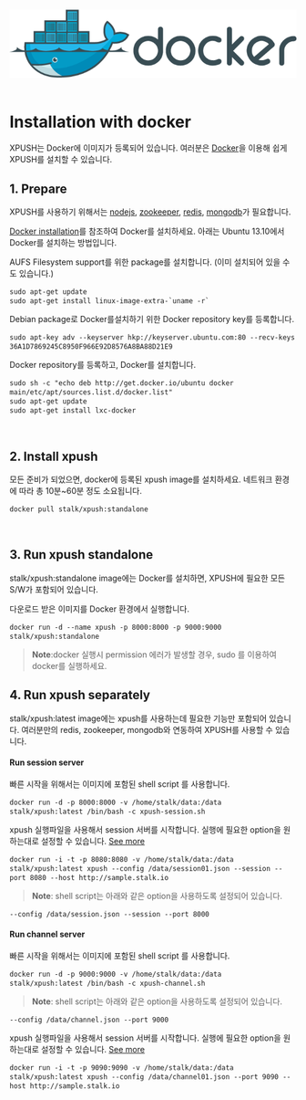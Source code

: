 
<br /><center><img src="/doc/installation/resource/docker_logo.png"></center><br />


Installation with docker
===

XPUSH는 Docker에 이미지가 등록되어 있습니다. 여러분은 [Docker](https://www.docker.com/)을 이용해 쉽게 XPUSH를 설치할 수 있습니다.
<a name="prepare"></a>
<br />

## 1. Prepare

XPUSH를 사용하기 위해서는 [nodejs](http://nodejs.org/), [zookeeper](http://zookeeper.apache.org/), [redis](http://redis.io/), [mongodb](http://www.mongodb.org/)가 필요합니다.

[Docker installation](https://docs.docker.com/installation/#installation)를 참조하여 Docker를 설치하세요. 아래는 Ubuntu 13.10에서 Docker를 설치하는 방법입니다.

AUFS Filesystem support를 위한 package를 설치합니다. (이미 설치되어 있을 수도 있습니다.)

	sudo apt-get update
	sudo apt-get install linux-image-extra-`uname -r`

Debian package로 Docker를설치하기 위한 Docker repository key를 등록합니다.

	sudo apt-key adv --keyserver hkp://keyserver.ubuntu.com:80 --recv-keys 36A1D7869245C8950F966E92D8576A8BA88D21E9

Docker repository를 등록하고, Docker를 설치합니다.

	sudo sh -c "echo deb http://get.docker.io/ubuntu docker main/etc/apt/sources.list.d/docker.list"
	sudo apt-get update
	sudo apt-get install lxc-docker

<a name="install"></a>
<br />

## 2. Install xpush

모든 준비가 되었으면, docker에 등록된 xpush image를 설치하세요. 네트워크 환경에 따라 총 10분~60분 정도 소요됩니다.

	docker pull stalk/xpush:standalone

<a name="run"></a>
<br />

## 3. Run xpush standalone

stalk/xpush:standalone image에는 Docker를 설치하면, XPUSH에 필요한 모든 S/W가 포함되어 있습니다.

다운로드 받은 이미지를 Docker 환경에서 실행합니다.

	docker run -d --name xpush -p 8000:8000 -p 9000:9000 stalk/xpush:standalone

>**Note**:docker 실행시 permission 에러가 발생할 경우, sudo 를 이용하여 docker를 실행하세요.

## 4. Run xpush separately

stalk/xpush:latest image에는 xpush를 사용하는데 필요한 기능만 포함되어 있습니다. 여러분만의 redis, zookeeper, mongodb와 연동하여 XPUSH를  사용할 수 있습니다.

#### Run session server

빠른 시작을 위해서는 이미지에 포함된 shell script 를 사용합니다.

	docker run -d -p 8000:8000 -v /home/stalk/data:/data stalk/xpush:latest /bin/bash -c xpush-session.sh

xpush 실행파일을 사용해서 session 서버를 시작합니다. 실행에 필요한 option을 원하는대로 설정할 수 있습니다. [See more](http://xpush.github.io/doc/configuration/#run_config)

	docker run -i -t -p 8080:8080 -v /home/stalk/data:/data stalk/xpush:latest xpush --config /data/session01.json --session --port 8080 --host http://sample.stalk.io

>**Note**: shell script는 아래와 같은 option을 사용하도록 설정되어 있습니다.

	--config /data/session.json --session --port 8000

#### Run channel server

빠른 시작을 위해서는 이미지에 포함된 shell script 를 사용합니다.

	docker run -d -p 9000:9000 -v /home/stalk/data:/data stalk/xpush:latest /bin/bash -c xpush-channel.sh

>**Note**: shell script는 아래와 같은 option을 사용하도록 설정되어 있습니다.

	--config /data/channel.json --port 9000

xpush 실행파일을 사용해서 session 서버를 시작합니다. 실행에 필요한 option을 원하는대로 설정할 수 있습니다. [See more](http://xpush.github.io/doc/configuration/#run_config)

	docker run -i -t -p 9090:9090 -v /home/stalk/data:/data stalk/xpush:latest xpush --config /data/channel01.json --port 9090 --host http://sample.stalk.io